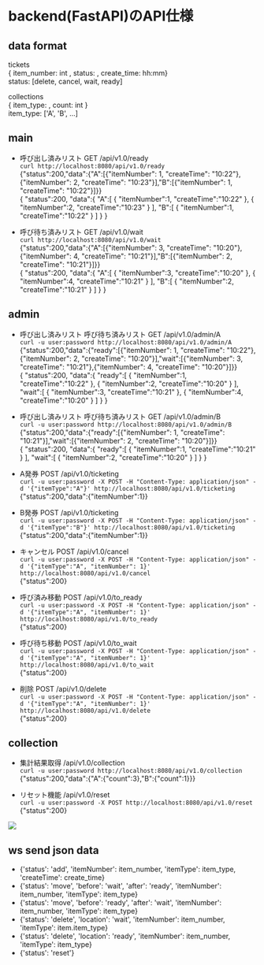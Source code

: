 # backend(FastAPI)のAPI仕様

## data format

tickets  
{ item_number: int , status: , create_time: hh:mm}  
status: [delete, cancel, wait, ready]

collections  
{ item_type: , count: int }  
item_type: ['A', 'B', ...]

## main
 - 呼び出し済みリスト GET /api/v1.0/ready  
```curl http://localhost:8080/api/v1.0/ready```  
{"status":200,"data":{"A":[{"itemNumber": 1, "createTime": "10:22"}, {"itemNumber": 2, "createTime": "10:23"}],"B":[{"itemNumber": 1, "createTime": "10:22"}]}}  
{
    "status":200,
    "data":{
        "A":[
            {
                "itemNumber":1,
                "createTime":"10:22"
            },
            {
                "itemNumber":2,
                "createTime":"10:23"
            }
        ],
        "B":[
            {
                "itemNumber":1,
                "createTime":"10:22"
            }
        ]
    }
}


 - 呼び待ち済みリスト GET /api/v1.0/wait  
```curl http://localhost:8080/api/v1.0/wait```  
{"status":200,"data":{"A":[{"itemNumber": 3, "createTime": "10:20"}, {"itemNumber": 4, "createTime": "10:21"}],"B":[{"itemNumber": 2, "createTime": "10:21"}]}}  
{
    "status":200,
    "data":{
        "A":[
            {
                "itemNumber":3,
                "createTime":"10:20"
            },
            {
                "itemNumber":4,
                "createTime":"10:21"
            }
        ],
        "B":[
            {
                "itemNumber":2,
                "createTime":"10:21"
            }
        ]
    }
}

## admin
 - 呼び出し済みリスト 呼び待ち済みリスト GET /api/v1.0/admin/A  
```curl -u user:password http://localhost:8080/api/v1.0/admin/A```  
{"status":200,"data":{"ready":[{"itemNumber": 1, "createTime": "10:22"}, {"itemNumber": 2, "createTime": "10:20"}],"wait":[{"itemNumber": 3, "createTime": "10:21"},{"itemNumber": 4, "createTime": "10:20"}]}}  
{
    "status":200,
    "data":{
        "ready":[
            {
                "itemNumber":1,
                "createTime":"10:22"
            },
            {
                "itemNumber":2,
                "createTime":"10:20"
            }
        ],
        "wait":[
            {
                "itemNumber":3,
                "createTime":"10:21"
            },
            {
                "itemNumber":4,
                "createTime":"10:20"
            }
        ]
    }
}

 - 呼び出し済みリスト 呼び待ち済みリスト GET /api/v1.0/admin/B  
```curl -u user:password http://localhost:8080/api/v1.0/admin/B```  
{"status":200,"data":{"ready":[{"itemNumber": 1, "createTime": "10:21"}],"wait":[{"itemNumber": 2, "createTime": "10:20"}]}}  
{
    "status":200,
    "data":{
        "ready":[
            {
                "itemNumber":1,
                "createTime":"10:21"
            }
        ],
        "wait":[
            {
                "itemNumber":2,
                "createTime":"10:20"
            }
        ]
    }
}


 - A発券 POST /api/v1.0/ticketing  
```curl -u user:password -X POST -H "Content-Type: application/json" -d '{"itemType":"A"}' http://localhost:8080/api/v1.0/ticketing```  
{"status":200,"data":{"itemNumber":1}}

 - B発券 POST /api/v1.0/ticketing  
```curl -u user:password -X POST -H "Content-Type: application/json" -d '{"itemType":"B"}' http://localhost:8080/api/v1.0/ticketing```  
{"status":200,"data":{"itemNumber":1}}

 - キャンセル POST /api/v1.0/cancel  
```curl -u user:password -X POST -H "Content-Type: application/json" -d '{"itemType":"A", "itemNumber": 1}' http://localhost:8080/api/v1.0/cancel```  
{"status":200}

 - 呼び済み移動 POST /api/v1.0/to_ready  
```curl -u user:password -X POST -H "Content-Type: application/json" -d '{"itemType":"A", "itemNumber": 1}' http://localhost:8080/api/v1.0/to_ready```  
{"status":200}


 - 呼び待ち移動 POST /api/v1.0/to_wait  
```curl -u user:password -X POST -H "Content-Type: application/json" -d '{"itemType":"A", "itemNumber": 1}' http://localhost:8080/api/v1.0/to_wait```  
{"status":200}


 - 削除 POST /api/v1.0/delete  
```curl -u user:password -X POST -H "Content-Type: application/json" -d '{"itemType":"A", "itemNumber": 1}' http://localhost:8080/api/v1.0/delete```  
{"status":200}


## collection
 - 集計結果取得 /api/v1.0/collection  
```curl -u user:password http://localhost:8080/api/v1.0/collection```  
{"status":200,"data":{"A":{"count":3},"B":{"count":1}}}

 - リセット機能 /api/v1.0/reset  
```curl -u user:password -X POST http://localhost:8080/api/v1.0/reset```  
{"status":200}

![](ws.png)

## ws send json data
 - {'status': 'add', 'itemNumber': item_number, 'itemType': item_type, 'createTime': create_time}
 - {'status': 'move', 'before': 'wait', 'after': 'ready', 'itemNumber': item_number, 'itemType': item_type}
 - {'status': 'move', 'before': 'ready', 'after': 'wait', 'itemNumber': item_number, 'itemType': item_type}
 - {'status': 'delete', 'location': 'wait', 'itemNumber': item_number, 'itemType': item.item_type}
 - {'status': 'delete', 'location': 'ready', 'itemNumber': item_number, 'itemType': item_type}
 - {'status': 'reset'}
